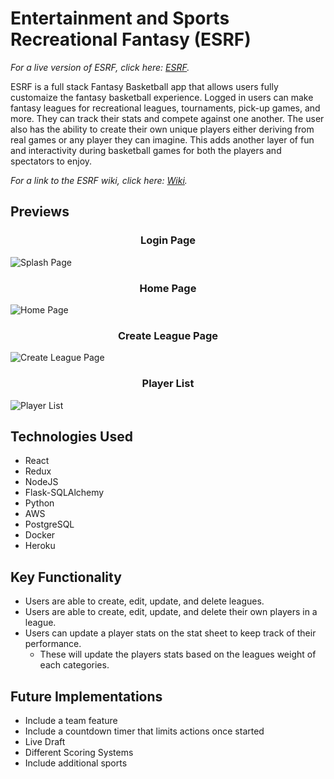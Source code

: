 # Entertainment and Sports Recreational Fantasy (ESRF)

_For a live version of ESRF, click here: [ESRF](https://esrf.herokuapp.com/)._

ESRF is a full stack Fantasy Basketball app that allows users fully customaize the fantasy basketball experience. Logged in users can make fantasy leagues for recreational leagues, tournaments, pick-up games, and more. They can track their stats and compete against one another. The user also has the ability to create their own unique players either deriving from real games or any player they can imagine. This adds another layer of fun and interactivity during basketball games for both the players and spectators to enjoy.

_For a link to the ESRF wiki, click here: [Wiki](https://github.com/KimJonathan426/ESRF/wiki)._


## Previews

<h3 align="center">
  Login Page
</h3>

![Splash Page](https://user-images.githubusercontent.com/100963461/184638716-8afd9c62-1d92-4410-b2a8-b34a319df53b.png)


<h3 align="center">
  Home Page
</h3>

![Home Page](https://user-images.githubusercontent.com/100963461/184639166-b44f5780-d79d-4c60-a7fe-2e3e1491b5f9.png)


<h3 align="center">
  Create League Page
</h3>

![Create League Page](https://user-images.githubusercontent.com/100963461/184639483-3276e028-301a-444c-8ff7-46120b6501a1.png)

<h3 align="center">
  Player List
</h3>

![Player List](https://user-images.githubusercontent.com/100963461/184639855-8de546da-7f58-431e-a3cb-09dc9f29b35c.png)


## Technologies Used
- React
- Redux
- NodeJS
- Flask-SQLAlchemy
- Python
- AWS
- PostgreSQL
- Docker
- Heroku


## Key Functionality
- Users are able to create, edit, update, and delete leagues.
- Users are able to create, edit, update, and delete their own players in a league.
- Users can update a player stats on the stat sheet to keep track of their performance.
    - These will update the players stats based on the leagues weight of each categories.


## Future Implementations
- Include a team feature
- Include a countdown timer that limits actions once started
- Live Draft
- Different Scoring Systems
- Include additional sports

